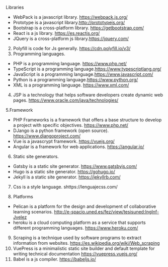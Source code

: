 Libraries
- WebPack is a javascript library. https://webpack.js.org/
- Prototype is a javascript library.http://prototypejs.org/
- Bootstrap is a cross-platform library. https://getbootstrap.com/
- React is a js library. https://es.reactjs.org/
- JQuery is a cross-platform js library.https://jquery.com/

2. Polyfill is code for Js generally. https://cdn.polyfill.io/v3/
3. Programming languages.
- PHP is a programming language. https://www.php.net/
- TypeScript is a programming language.https://www.typescriptlang.org/
- JavaScript is a programming language.https://www.javascript.com/
- Python is a programming language.https://www.python.org/
- XML ​​is a programming language. https://www.xml.com/

4. JSP is a technology that helps software developers create dynamic web pages. https://www.oracle.com/java/technologies/

5.Framework
- PHP Frameworks is a framework that offers a base structure to develop a project with specific objectives. https://www.php.net/
- DJango is a python framework (open source). https://www.djangoproject.com/
- Vue is a javascrypt framework. https://vuejs.org/
- Angular is a framework for web applications. https://angular.io/


6. Static site generators.
- Gatsby is a static site generator. https://www.gatsbyjs.com/
- Hugo is a static site generator. https://gohugo.io/
- Jekyll is a static site generator. https://jekyllrb.com/
7. Css is a style language. shttps://lenguajecss.com/

8. Platforms
- Pelican is a platform for the design and development of collaborative learning scenarios. http://e-spacio.uned.es/fez/view/tesisuned:IngInf-Jvelez
- heroku is a cloud computing platform as a service that supports different programming languages. https://www.heroku.com/
9. Scraping is a technique used by software programs to extract information from websites. https://es.wikipedia.org/wiki/Web_scraping
10. VuePress is a minimalistic static site builder and default template for writing technical documentation https://vuepress.vuejs.org/
11. Babel is a js compiler. https://babeljs.io/

